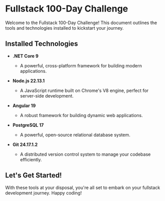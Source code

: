 # Fullstack 100-Day Challenge

Welcome to the Fullstack 100-Day Challenge! This document outlines the tools and technologies installed to kickstart your journey.

## Installed Technologies

- **.NET Core 9**
    - A powerful, cross-platform framework for building modern applications.

- **Node.js 22.13.1**
    - A JavaScript runtime built on Chrome's V8 engine, perfect for server-side development.

- **Angular 19**
    - A robust framework for building dynamic web applications.

- **PostgreSQL 17**
    - A powerful, open-source relational database system.

- **Git 24.17.1.2**
    - A distributed version control system to manage your codebase efficiently.

## Let's Get Started!

With these tools at your disposal, you're all set to embark on your fullstack development journey. Happy coding!